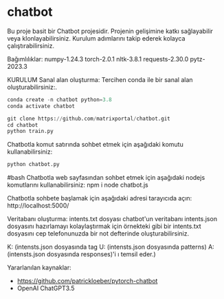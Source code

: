 # chatbot
Bu proje basit bir Chatbot projesidir. Projenin gelişimine katkı sağlayabilir veya klonlayabilirsiniz. Kurulum adımlarını takip ederek kolayca çalıştırabilirsiniz. 

Bağımlılıklar:
numpy-1.24.3
torch-2.0.1
nltk-3.8.1
requests-2.30.0
pytz-2023.3

KURULUM
Sanal alan oluşturma:
Tercihen conda ile bir sanal alan oluşturabilirsiniz:.

````python
conda create -n chatbot python=3.8
conda activate chatbot
````
````python
git clone https://github.com/matrixportal/chatbot.git
cd chatbot
python train.py
````
Chatbotla komut satırında sohbet etmek için aşağıdaki komutu kullanabilirsiniz:
````python
python chatbot.py
````

#bash
Chatbotla web sayfasından sohbet etmek için aşağıdaki nodejs komutlarını kullanabilirsiniz:
npm i
node chatbot.js


Chatbotla sohbete başlamak için aşağıdaki adresi tarayıcıda açın:
http://localhost:5000/

Veritabanı oluşturma:
intents.txt dosyası chatbot'un veritabanı intents.json dosyasını hazırlamayı kolaylaştırmak için örnekteki  gibi bir intents.txt dosyasını cep telefonunuzda bir not defterinde oluşturabilirsiniz.

K: (intensts.json dosyasında tag
U: (intensts.json dosyasında patterns)
A: (intensts.json dosyasında responses)'i ı temsil eder.)

Yararlanılan kaynaklar:
- https://github.com/patrickloeber/pytorch-chatbot
- OpenAI ChatGPT3.5
